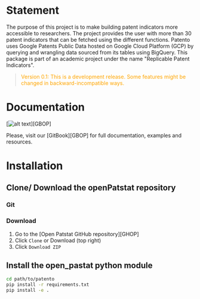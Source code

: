 # Statement

The purpose of this project is to make building patent indicators more accessible to researchers. The project provides the user with more than 30 patent indicators that can be fetched using the different functions. Patento uses Google Patents Public Data hosted on Google Cloud Platform (GCP) by querying and wrangling data sourced from its tables using BigQuery. This package is part of an academic project under the name "Replicable Patent Indicators".


> <font color='orange'>Version 0.1: This is a development release. Some features might be changed in backward-incompatible ways.</font>

# Documentation

[![alt text](https://gitlab.com/uploads/-/system/project/avatar/1058960/gitbook.png "Logo GitBook")][GBOP]

Please, visit our [GitBook][GBOP] for full documentation, examples and resources.   



# Installation 

## Clone/ Download the openPatstat repository

### Git



### Download

1. Go to the [Open Patstat GitHub repository][GHOP]​
2. Click `Clone` or Download (top right)
3. Click `Download ZIP`

## Install the open_pastat python module

```bash
cd path/to/patento
pip install -r requirements.txt
pip install -e .
```
